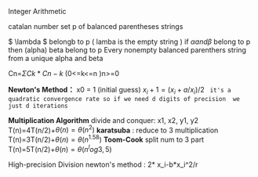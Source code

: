 Integer Arithmetic 

catalan number
set p of balanced parentheses strings

$ \lambda $ belongb to p ( lamba is the empty string )
 if $\alpha  and  \beta$ belong to p then (alpha) beta belong to p
Every nonempty balanced parenthers string from a unique alpha and beta

Cn=$\Sigma Ck*Cn-k$   (0<=k<=n  )n>=0


**Newton's Method：**
x0 = 1 (initial guess)
$x_i+1 = (x_i+a/x_i)/2$
` it's a quadratic convergence rate
so if we need d digits of precision 
we just d iterations` 

**Multiplication Algorithm**
divide and conquer: x1, x2, y1, y2
T(n)=4T(n/2)+$\theta(n)=\theta(n^2)$
**karatsuba** :
reduce to 3 multiplication
T(n)=3T(n/2)+$\theta(n) = \theta(n^1.58)$
**Toom-Cook** 
split num to 3 part
T(n)=5T(n/2)+$\theta(n)=\theta(n^log3,5)$
 
 High-precision Division
 newton's method :
 2* x_i-b*x_i^2/r



